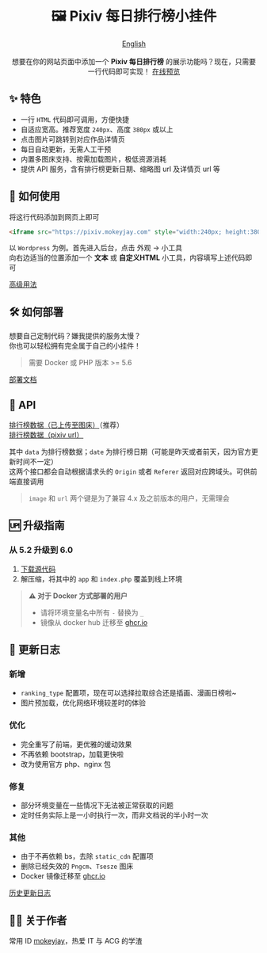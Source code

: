<h1 align="center">🖼️ Pixiv 每日排行榜小挂件</h1>
<p align="center">
    <a href="https://github.com/mokeyjay/Pixiv-daily-ranking-widget/blob/master/README.en.md">English</a>
    <br><br>
    想要在你的网站页面中添加一个 <span style="font-weight: bold">Pixiv 每日排行榜</span> 的展示功能吗？现在，只需要一行代码即可实现！
    <a href="https://pixiv.mokeyjay.com/demo.html" target="_blank">在线预览</a>
</p>

## ✨ 特色
- 一行 `HTML` 代码即可调用，方便快捷
- 自适应宽高。推荐宽度 `240px`、高度 `380px` 或以上
- 点击图片可跳转到对应作品详情页
- 每日自动更新，无需人工干预
- 内置多图床支持、按需加载图片，极低资源消耗
- 提供 API 服务，含有排行榜更新日期、缩略图 url 及详情页 url 等

## 🤔 如何使用
将这行代码添加到网页上即可  
```html
<iframe src="https://pixiv.mokeyjay.com" style="width:240px; height:380px; border: 0"></iframe>
```

以 `Wordpress` 为例。首先进入后台，点击 外观 -> 小工具  
向右边适当的位置添加一个 **文本** 或 **自定义HTML** 小工具，内容填写上述代码即可  

[高级用法](https://github.com/mokeyjay/Pixiv-daily-ranking-widget/blob/master/doc/advance-usage.md)

## 🛠️ 如何部署
想要自己定制代码？嫌我提供的服务太慢？  
你也可以轻松拥有完全属于自己的小挂件！  
> 需要 Docker 或 PHP 版本 >= 5.6

[部署文档](https://github.com/mokeyjay/Pixiv-daily-ranking-widget/blob/master/doc/deploy.md)

## 🔌 API
[排行榜数据（已上传至图床）](https://pixiv.mokeyjay.com/?r=api/pixiv-json)（推荐）  
[排行榜数据（pixiv url）](https://pixiv.mokeyjay.com/?r=api/source-json)  

其中 `data` 为排行榜数据；`date` 为排行榜日期（可能是昨天或者前天，因为官方更新时间不一定）  
这两个接口都会自动根据请求头的 `Origin` 或者 `Referer` 返回对应跨域头。可供前端直接调用  

> `image` 和 `url` 两个键是为了兼容 4.x 及之前版本的用户，无需理会

## 🆙 升级指南
### 从 5.2 升级到 6.0
1. [下载源代码](https://github.com/mokeyjay/Pixiv-daily-ranking-widget/releases/latest)
2. 解压缩，将其中的 `app` 和 `index.php` 覆盖到线上环境
> **⚠️ 对于 Docker 方式部署的用户**
> - 请将环境变量名中所有 `-` 替换为 `_`
> - 镜像从 docker hub 迁移至 [ghcr.io](https://github.com/mokeyjay/Pixiv-daily-ranking-widget/pkgs/container/pixiv-daily-ranking-widget)

## 🌟 更新日志
### 新增
- `ranking_type` 配置项，现在可以选择拉取综合还是插画、漫画日榜啦~
- 图片预加载，优化网络环境较差时的体验
### 优化
- 完全重写了前端，更优雅的缓动效果
- 不再依赖 bootstrap，加载更快啦
- 改为使用官方 php、nginx 包
### 修复
- 部分环境变量在一些情况下无法被正常获取的问题
- 定时任务实际上是一小时执行一次，而非文档说的半小时一次
### 其他
- 由于不再依赖 bs，去除 `static_cdn` 配置项
- 删除已经失效的 `Pngcm`、`Tsesze` 图床
- Docker 镜像迁移至 [ghcr.io](https://github.com/mokeyjay/Pixiv-daily-ranking-widget/pkgs/container/pixiv-daily-ranking-widget)

[历史更新日志](https://github.com/mokeyjay/Pixiv-daily-ranking-widget/blob/master/doc/log.md)

## 👨‍💻 关于作者
常用 ID [mokeyjay](https://www.mokeyjay.com)，热爱 IT 与 ACG 的学渣